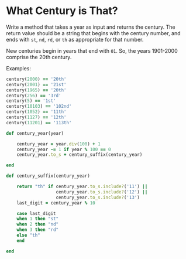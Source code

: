 # What Century is That?

Write a method that takes a year as input and returns the century.  The return value should be a string that  begins with the century number, and ends with `st`, `nd`, `rd`, or `th` as appropriate for that number.

New centuries begin in years that end with `01`. So, the years 1901-2000 comprise the 20th century.

Examples:

```ruby
century(2000) == '20th'
century(2001) == '21st'
century(1965) == '20th'
century(256) == '3rd'
century(5) == '1st'
century(10103) == '102nd'
century(1052) == '11th'
century(1127) == '12th'
century(11201) == '113th'
```

```ruby
def century_year(year)

	century_year = year.div(100) + 1
	century_year -= 1 if year % 100 == 0
	century_year.to_s + century_suffix(century_year)

end

def century_suffix(century_year)

	return "th" if century_year.to_s.include?('11') || 
				   century_year.to_s.include?('12') ||
				   century_year.to_s.include?('13')
	last_digit = century_year % 10

	case last_digit	
	when 1 then "st"
	when 2 then "nd"
	when 3 then "rd"
	else "th"
	end

end
```

